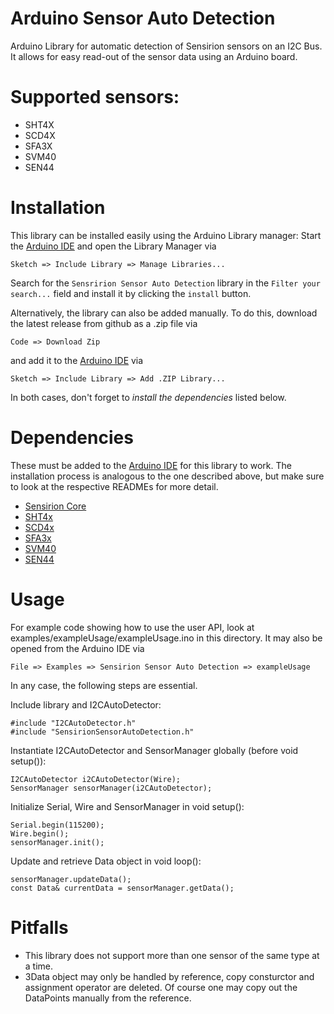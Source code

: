 # Arduino Sensor Auto Detection

Arduino Library for automatic detection of Sensirion sensors on an I2C Bus. It allows for easy read-out of the sensor data using an Arduino board.

# Supported sensors:

- SHT4X
- SCD4X
- SFA3X
- SVM40
- SEN44

# Installation

This library can be installed easily using the Arduino Library manager:
Start the [Arduino IDE](http://www.arduino.cc/en/main/software) and open
the Library Manager via

    Sketch => Include Library => Manage Libraries...

Search for the `Sensririon Sensor Auto Detection` library in the `Filter
your search...` field and install it by clicking the `install` button.

Alternatively, the library can also be added manually. To do this,
download the latest release from github as a .zip file via

    Code => Download Zip

and add it to the [Arduino IDE](http://www.arduino.cc/en/main/software) via

    Sketch => Include Library => Add .ZIP Library...

In both cases, don't forget to _install the dependencies_ listed below.

# Dependencies

These must be added to the [Arduino IDE](http://www.arduino.cc/en/main/software)
for this library to work. The installation process is analogous
to the one described above, but make sure to look at the respective
READMEs for more detail.

* [Sensirion Core](https://github.com/Sensirion/arduino-core)
* [SHT4x](https://github.com/Sensirion/arduino-i2c-sht4x)
* [SCD4x](https://github.com/Sensirion/arduino-i2c-scd4x)
* [SFA3x](https://github.com/Sensirion/arduino-i2c-sfa3x)
* [SVM40](https://github.com/Sensirion/arduino-i2c-svm40)
* [SEN44](https://github.com/Sensirion/arduino-i2c-sen44)

# Usage

For example code showing how to use the user API, look at examples/exampleUsage/exampleUsage.ino in this directory. It may also be opened from the Arduino IDE via

    File => Examples => Sensirion Sensor Auto Detection => exampleUsage

In any case, the following steps are essential.

Include library and I2CAutoDetector:

    #include "I2CAutoDetector.h"
    #include "SensirionSensorAutoDetection.h"

Instantiate I2CAutoDetector and SensorManager globally (before void setup()):

    I2CAutoDetector i2CAutoDetector(Wire);
    SensorManager sensorManager(i2CAutoDetector);

Initialize Serial, Wire and SensorManager in void setup():

    Serial.begin(115200);
    Wire.begin();
    sensorManager.init();

Update and retrieve Data object in void loop():

    sensorManager.updateData();
    const Data& currentData = sensorManager.getData();

# Pitfalls

- This library does not support more than one sensor of the same type at a time.
- 3Data object may only be handled by reference, copy consturctor and assignment operator are deleted. Of course one may copy out the DataPoints manually from the reference.

